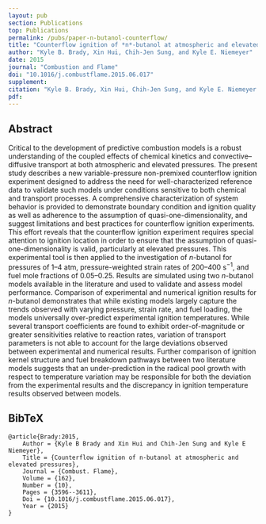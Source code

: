 ```yaml
---
layout: pub
section: Publications
top: Publications
permalink: /pubs/paper-n-butanol-counterflow/
title: "Counterflow ignition of *n*-butanol at atmospheric and elevated pressures"
author: "Kyle B. Brady, Xin Hui, Chih-Jen Sung, and Kyle E. Niemeyer"
date: 2015
journal: "Combustion and Flame"
doi: "10.1016/j.combustflame.2015.06.017"
supplement:
citation: "Kyle B. Brady, Xin Hui, Chih-Jen Sung, and Kyle E. Niemeyer (2015), Counterflow ignition of *n*-butanol at atmospheric and elevated pressures, *Combustion and Flame*, 162(10):3596--3611. doi:10.1016/j.combustflame.2015.06.017"
pdf:
---
```


## Abstract

Critical to the development of predictive combustion models is a robust understanding of the coupled effects of chemical kinetics and convective–diffusive transport at both atmospheric and elevated pressures. The present study describes a new variable-pressure non-premixed counterflow ignition experiment designed to address the need for well-characterized reference data to validate such models under conditions sensitive to both chemical and transport processes. A comprehensive characterization of system behavior is provided to demonstrate boundary condition and ignition quality as well as adherence to the assumption of quasi-one-dimensionality, and suggest limitations and best practices for counterflow ignition experiments. This effort reveals that the counterflow ignition experiment requires special attention to ignition location in order to ensure that the assumption of quasi-one-dimensionality is valid, particularly at elevated pressures. This experimental tool is then applied to the investigation of *n*-butanol for pressures of 1–4 atm, pressure-weighted strain rates of 200–400 s<sup>−1</sup>, and fuel mole fractions of 0.05–0.25. Results are simulated using two *n*-butanol models available in the literature and used to validate and assess model performance. Comparison of experimental and numerical ignition results for *n*-butanol demonstrates that while existing models largely capture the trends observed with varying pressure, strain rate, and fuel loading, the models universally over-predict experimental ignition temperatures. While several transport coefficients are found to exhibit order-of-magnitude or greater sensitivities relative to reaction rates, variation of transport parameters is not able to account for the large deviations observed between experimental and numerical results. Further comparison of ignition kernel structure and fuel breakdown pathways between two literature models suggests that an under-prediction in the radical pool growth with respect to temperature variation may be responsible for both the deviation from the experimental results and the discrepancy in ignition temperature results observed between models.

## BibTeX

    @article{Brady:2015,
        Author = {Kyle B Brady and Xin Hui and Chih-Jen Sung and Kyle E Niemeyer},
        Title = {Counterflow ignition of n-butanol at atmospheric and elevated pressures},
        Journal = {Combust. Flame},
        Volume = {162},
        Number = {10},
        Pages = {3596--3611},
        Doi = {10.1016/j.combustflame.2015.06.017},
        Year = {2015}
    }
